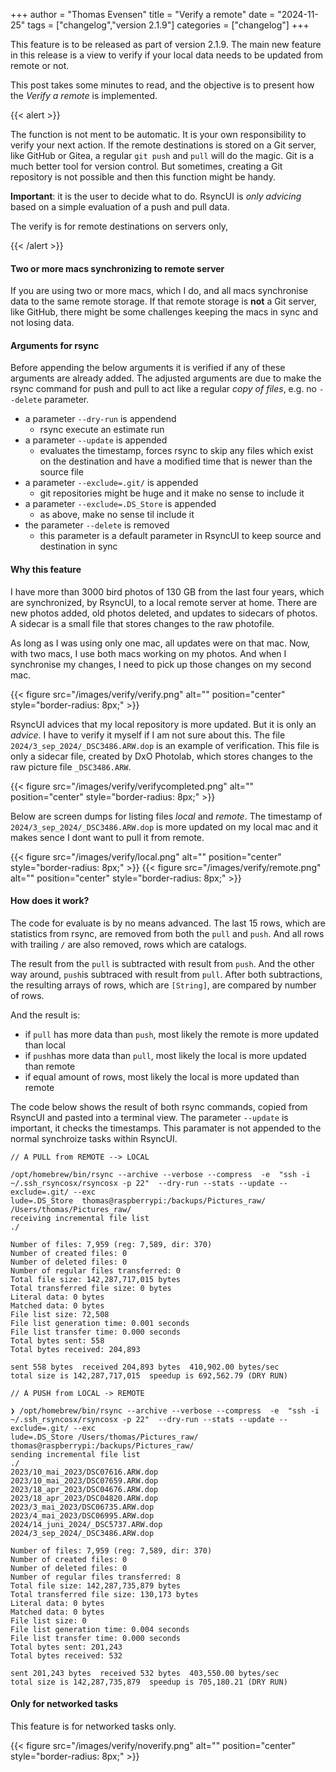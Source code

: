 +++
author = "Thomas Evensen"
title = "Verify a remote"
date = "2024-11-25"
tags = ["changelog","version 2.1.9"]
categories = ["changelog"]
+++

This feature is to be released as part of version 2.1.9. The main new feature in this release is a view to verify if your local data
needs to be updated from remote or not.

This post takes some minutes to read, and the objective is to present how the *Verify a remote* is implemented.


{{< alert >}}

The function is not ment to be automatic. It is your own responsibility to verify your next action. If the remote destinations
is stored on a Git server, like GitHub or Gitea, a regular `git push` and `pull` will do the magic. Git is a much better
tool for version control. But sometimes, creating a Git repository is not possible and then this function might
be handy.

**Important**: it is the user to decide what to do. RsyncUI is *only advicing* based on a simple evaluation of
a push and pull data.

The verify is for remote destinations on servers only,

{{< /alert >}}

#### Two or more macs synchronizing to remote server

If you are using two or more macs, which I do, and all macs synchronise data to the same remote storage. If that
remote storage is **not** a Git server, like GitHub, there might be some challenges keeping the macs in sync and
not losing data.

#### Arguments for rsync

Before appending the below arguments it is verified if any of these arguments are already added. The adjusted arguments
are due to make the rsync command for push and pull to act like a regular *copy of files*, e.g. no `--delete` parameter.

- a parameter `--dry-run` is appendend
  - rsync execute an estimate run
- a parameter `--update` is appended
  - evaluates the timestamp, forces rsync to skip any files which exist on the destination and have a modified time that is newer than the source file
- a parameter `--exclude=.git/` is appended
  - git repositories might be huge and it make no sense to include it
- a parameter `--exclude=.DS_Store` is appended
  - as above, make no sense til include it
- the parameter `--delete` is removed
  - this parameter is a default parameter in RsyncUI to keep source and destination in sync

#### Why this feature

I have more than 3000 bird photos of 130 GB from the last four years, which are synchronized, by RsyncUI,
to a local remote server at home. There are new photos added, old photos deleted, and updates to sidecars of photos. A sidecar is a small
file that stores changes to the raw photofile.

As long as I was using only one mac, all updates were on that mac. Now, with two macs, I use both macs working on my photos.
And when I synchronise my changes, I need to pick up those changes on my second mac.

{{< figure src="/images/verify/verify.png" alt="" position="center" style="border-radius: 8px;" >}}

RsyncUI advices that my local repository is more updated. But it is only an *advice*. I have to verify it
myself if I am not sure about this. The file `2024/3_sep_2024/_DSC3486.ARW.dop` is an example of verification.
This file is only a sidecar file, created by DxO Photolab, which stores changes to the raw picture file
`_DSC3486.ARW`.

{{< figure src="/images/verify/verifycompleted.png" alt="" position="center" style="border-radius: 8px;" >}}

Below are screen dumps for listing files *local* and *remote*. The timestamp of `2024/3_sep_2024/_DSC3486.ARW.dop` is more
updated on my local mac and it makes sence I dont want to pull it from remote.

{{< figure src="/images/verify/local.png" alt="" position="center" style="border-radius: 8px;" >}}
{{< figure src="/images/verify/remote.png" alt="" position="center" style="border-radius: 8px;" >}}


#### How does it work?

The code for evaluate is by no means advanced. The last 15 rows, which are statistics from rsync, are removed from both
the `pull` and `push`. And all rows with trailing `/` are also removed, rows which are catalogs.

The result from the `pull` is subtracted with result from `push`. And the other way around, `push`is subtraced with result
from `pull`. After both subtractions, the resulting arrays of rows, which are `[String]`, are compared by number of rows.

And the result is:

- if `pull` has more data than `push`, most likely the remote is more updated than local
- if `push`has more data than `pull`, most likely the local is more updated than remote
- if equal amount of rows, most likely the local is more updated than remote

The code below shows the result of both rsync commands, copied from RsyncUI and pasted into a
terminal view. The parameter `--update` is important, it checks the timestamps. This paramater is
not appended to the normal synchroize tasks within RsyncUI.

```code
// A PULL from REMOTE --> LOCAL

/opt/homebrew/bin/rsync --archive --verbose --compress  -e  "ssh -i ~/.ssh_rsyncosx/rsyncosx -p 22"  --dry-run --stats --update --exclude=.git/ --exc
lude=.DS_Store  thomas@raspberrypi:/backups/Pictures_raw/ /Users/thomas/Pictures_raw/
receiving incremental file list
./

Number of files: 7,959 (reg: 7,589, dir: 370)
Number of created files: 0
Number of deleted files: 0
Number of regular files transferred: 0
Total file size: 142,287,717,015 bytes
Total transferred file size: 0 bytes
Literal data: 0 bytes
Matched data: 0 bytes
File list size: 72,508
File list generation time: 0.001 seconds
File list transfer time: 0.000 seconds
Total bytes sent: 558
Total bytes received: 204,893

sent 558 bytes  received 204,893 bytes  410,902.00 bytes/sec
total size is 142,287,717,015  speedup is 692,562.79 (DRY RUN)

// A PUSH from LOCAL -> REMOTE

❯ /opt/homebrew/bin/rsync --archive --verbose --compress  -e  "ssh -i ~/.ssh_rsyncosx/rsyncosx -p 22"  --dry-run --stats --update --exclude=.git/ --exc
lude=.DS_Store /Users/thomas/Pictures_raw/ thomas@raspberrypi:/backups/Pictures_raw/
sending incremental file list
./
2023/10_mai_2023/DSC07616.ARW.dop
2023/10_mai_2023/DSC07659.ARW.dop
2023/18_apr_2023/DSC04676.ARW.dop
2023/18_apr_2023/DSC04820.ARW.dop
2023/3_mai_2023/DSC06735.ARW.dop
2023/4_mai_2023/DSC06995.ARW.dop
2024/14_juni_2024/_DSC5737.ARW.dop
2024/3_sep_2024/_DSC3486.ARW.dop

Number of files: 7,959 (reg: 7,589, dir: 370)
Number of created files: 0
Number of deleted files: 0
Number of regular files transferred: 8
Total file size: 142,287,735,879 bytes
Total transferred file size: 130,173 bytes
Literal data: 0 bytes
Matched data: 0 bytes
File list size: 0
File list generation time: 0.004 seconds
File list transfer time: 0.000 seconds
Total bytes sent: 201,243
Total bytes received: 532

sent 201,243 bytes  received 532 bytes  403,550.00 bytes/sec
total size is 142,287,735,879  speedup is 705,180.21 (DRY RUN)
```

#### Only for networked tasks

This feature is for networked tasks only.

{{< figure src="/images/verify/noverify.png" alt="" position="center" style="border-radius: 8px;" >}}
